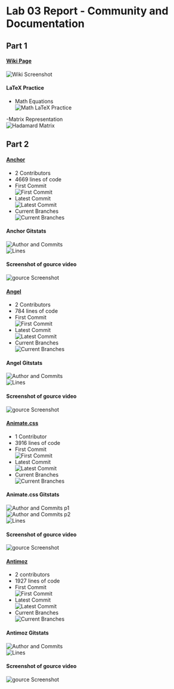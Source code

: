 # Lab 03 Report - Community and Documentation

## Part 1

#### [Wiki Page](https://github.com/brandon-red/oss-repo-template/wiki/Project-Ideas)  
  ![Wiki Screenshot](Images/WikiPage.jpg)

#### LaTeX Practice
  - Math Equations  
  ![Math LaTeX Practice](Images/math-LaTeX.jpg)
  
  -Matrix Representation  
  ![Hadamard Matrix](Images/matrix-Latex.jpg)

## Part 2

#### [Anchor](https://github.com/anchor-site/anchor)  
   
   - 2 Contributors 
   - 4669 lines of code
   - First Commit   
   ![First Commit](Images/anchor-first-commit.jpg)
   - Latest Commit   
   ![Latest Commit](Images/anchor-latest-commit.jpg)  
   - Current Branches  
   ![Current Branches](Images/anchor-branches.jpg)   

#### Anchor Gitstats  
   ![Author and Commits](Images/anchor-gitstats.jpg)    
   ![Lines](Images/anchor-lines.jpg)     

#### Screenshot of gource video    
   ![gource Screenshot](Images/anchor-gource.jpg)  


#### [Angel](https://github.com/angel-project/framework)

   - 2 Contributors
   - 784 lines of code  
   - First Commit   
   ![First Commit](Images/angel-first-commit.jpg)
   - Latest Commit   
   ![Latest Commit](Images/angel-latest-commit.jpg)  
   - Current Branches  
   ![Current Branches](Images/angel-branches.jpg)  

#### Angel Gitstats  
   ![Author and Commits](Images/angel-gitstats.jpg)  
   ![Lines](Images/angel-lines.jpg)  

#### Screenshot of gource video  
   ![gource Screenshot](Images/framework-gource.jpg)   

#### [Animate.css](https://github.com/colegregory/animate.css)

   - 1 Contributor
   - 3916 lines of code
   - First Commit   
   ![First Commit](Images/animate-first-commit.jpg)
   - Latest Commit   
   ![Latest Commit](Images/animate-latest-commit.jpg)  
   - Current Branches  
   ![Current Branches](Images/animate-branches.jpg)  

#### Animate.css Gitstats  
   ![Author and Commits p1](Images/animate-gitstats1.jpg)  
   ![Author and Commits p2](Images/animate-gitstats2.jpg)    
   ![Lines](Images/animate-lines.jpg)     

#### Screenshot of gource video  
   ![gource Screenshot](Images/animate-gource.jpg)  

#### [Antimoz](https://github.com/antimoz-om/antimoz)

   - 2 contributors  
   - 1927 lines of code  
   - First Commit   
   ![First Commit](Images/anti-first-commit.jpg)
   - Latest Commit   
   ![Latest Commit](Images/anti-latest-commit.jpg)  
   - Current Branches  
   ![Current Branches](Images/anti-branches.jpg)  

#### Antimoz Gitstats  
   ![Author and Commits](Images/anti-gitstats.jpg)  
   ![Lines](Images/anti-lines.jpg)    

#### Screenshot of gource video  
   ![gource Screenshot](Images/antimoz-gource.jpg)  